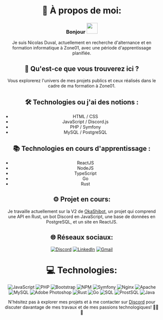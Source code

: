 <div align="center">

# 💫 À propos de moi:
### Bonjour <img src="https://media.giphy.com/media/hvRJCLFzcasrR4ia7z/giphy.gif" width="35"></h1>
Je suis Nicolas Duval, actuellement en recherche d'alternance et en formation informatique à Zone01, avec une période d'apprentissage planifiée.

## 🚀 Qu'est-ce que vous trouverez ici ?
Vous explorerez l'univers de mes projets publics et ceux réalisés dans le cadre de ma formation à Zone01.

## 🛠️ Technologies ou j'ai des notions :
- HTML / CSS
- JavaScript / Discord.js
- PHP / Symfony
- MySQL / PostgreSQL

## 📚 Technologies en cours d'apprentissage :
- ReactJS
- NodeJS
- TypeScript
- Go
- Rust

## ⚙️ Projet en cours:
Je travaille actuellement sur la V2 de [OkaShibot](https://okashibot.le-grimoire.fr), un projet qui comprend une API en Rust, un bot Discord en JavaScript, une base de données en PostgreSQL, et un site en ReactJS.

## 🌐 Réseaux sociaux:
[![Discord](https://img.shields.io/badge/Discord-%237289DA.svg?logo=discord&logoColor=white)](discord://discordapp.com/users/113380867614773248)
[![LinkedIn](https://img.shields.io/badge/LinkedIn-%230077B5.svg?logo=linkedin&logoColor=white)]([https://www.linkedin.com/in/nicolasduval/](https://www.linkedin.com/in/nicolas-duval-620186131/))
[![Gmail](https://img.shields.io/badge/Gmail-%23EA4335.svg?logo=gmail&logoColor=white)](mailto:nicolas.duva.76250@gmail.com)

# 💻 Technologies:
![JavaScript](https://img.shields.io/badge/javascript-%23323330.svg?style=for-the-badge&logo=javascript&logoColor=%23F7DF1E) ![PHP](https://img.shields.io/badge/php-%777BB4.svg?style=for-the-badge&logo=php&logoColor=white) ![Bootstrap](https://img.shields.io/badge/bootstrap-%23563D7C.svg?style=for-the-badge&logo=bootstrap&logoColor=white) ![NPM](https://img.shields.io/badge/NPM-%23000000.svg?style=for-the-badge&logo=npm&logoColor=white) ![Symfony](https://img.shields.io/badge/symfony-%23000000.svg?style=for-the-badge&logo=symfony&logoColor=white) ![Nginx](https://img.shields.io/badge/nginx-%23009639.svg?style=for-the-badge&logo=nginx&logoColor=white) ![Apache](https://img.shields.io/badge/apache-%23D42029.svg?style=for-the-badge&logo=apache&logoColor=white) ![MySQL](https://img.shields.io/badge/mysql-%2300f.svg?style=for-the-badge&logo=mysql&logoColor=white) ![Adobe Photoshop](https://img.shields.io/badge/adobephotoshop-%2331A8FF.svg?style=for-the-badge&logo=adobephotoshop&logoColor=white) ![Rust](https://img.shields.io/badge/rust-%23000000.svg?style=for-the-badge&logo=rust&logoColor=white) ![Go](https://img.shields.io/badge/go-%2300ADD8.svg?style=for-the-badge&logo=go&logoColor=white) ![SQL](https://img.shields.io/badge/sql-%23000000.svg?style=for-the-badge&logo=sql&logoColor=white) ![ProstSQL](https://img.shields.io/badge/prostsql-%23316192.svg?style=for-the-badge&logo=prostsql&logoColor=white) ![Java](https://img.shields.io/badge/java-%23D02090.svg?style=for-the-badge&logo=java&logoColor=white)

N'hésitez pas à explorer mes projets et à me contacter sur [Discord](https://discordapp.com/users/113380867614773248) pour discuter davantage de mes travaux et de mes passions technologiques! 👨‍💻🚀

</div>
